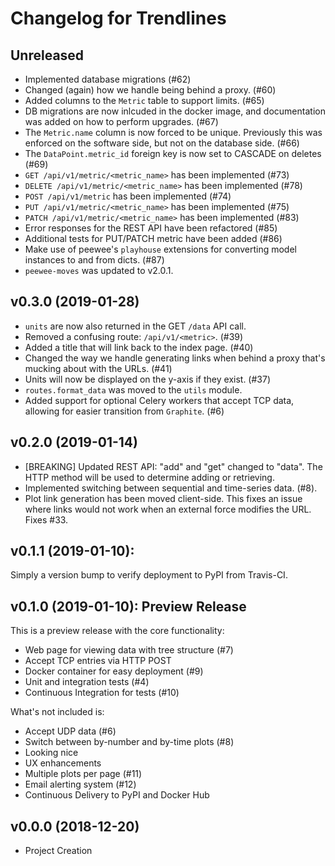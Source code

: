 # Changelog for Trendlines


## Unreleased
+ Implemented database migrations (#62)
+ Changed (again) how we handle being behind a proxy. (#60)
+ Added columns to the `Metric` table to support limits. (#65)
+ DB migrations are now inlcuded in the docker image, and documentation
  was added on how to perform upgrades. (#67)
+ The `Metric.name` column is now forced to be unique. Previously this was
  enforced on the software side, but not on the database side. (#66)
+ The `DataPoint.metric_id` foreign key is now set to CASCADE on deletes (#69)
+ `GET /api/v1/metric/<metric_name>` has been implemented (#73)
+ `DELETE /api/v1/metric/<metric_name>` has been implemented (#78)
+ `POST /api/v1/metric` has been implemented (#74)
+ `PUT /api/v1/metric/<metric_name>` has been implemented (#75)
+ `PATCH /api/v1/metric/<metric_name>` has been implemented (#83)
+ Error responses for the REST API have been refactored (#85)
+ Additional tests for PUT/PATCH metric have been added (#86)
+ Make use of peewee's `playhouse` extensions for converting model instances
  to and from dicts. (#87)
+ `peewee-moves` was updated to v2.0.1.


## v0.3.0 (2019-01-28)
+ `units` are now also returned in the GET `/data` API call.
+ Removed a confusing route: `/api/v1/<metric>`. (#39)
+ Added a title that will link back to the index page. (#40)
+ Changed the way we handle generating links when behind a proxy that's
  mucking about with the URLs. (#41)
+ Units will now be displayed on the y-axis if they exist. (#37)
+ `routes.format_data` was moved to the `utils` module.
+ Added support for optional Celery workers that accept TCP data, allowing
  for easier transition from `Graphite`. (#6)


## v0.2.0 (2019-01-14)
+ [BREAKING] Updated REST API: "add" and "get" changed to "data". The HTTP
  method will be used to determine adding or retrieving.
+ Implemented switching between sequential and time-series data. (#8).
+ Plot link generation has been moved client-side. This fixes an issue where
  links would not work when an external force modifies the URL. Fixes #33.


## v0.1.1 (2019-01-10):
Simply a version bump to verify deployment to PyPI from Travis-CI.


## v0.1.0 (2019-01-10): Preview Release
This is a preview release with the core functionality:

+ Web page for viewing data with tree structure (#7)
+ Accept TCP entries via HTTP POST
+ Docker container for easy deployment (#9)
+ Unit and integration tests (#4)
+ Continuous Integration for tests (#10)

What's not included is:

+ Accept UDP data (#6)
+ Switch between by-number and by-time plots (#8)
+ Looking nice
+ UX enhancements
+ Multiple plots per page (#11)
+ Email alerting system (#12)
+ Continuous Delivery to PyPI and Docker Hub


## v0.0.0 (2018-12-20)
+ Project Creation
